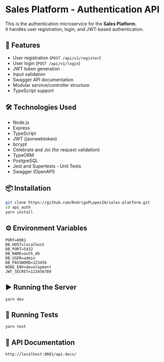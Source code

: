 # Sales Platform - Authentication API

This is the authentication microservice for the **Sales Platform**.  
It handles user registration, login, and JWT-based authentication.

## 🚀 Features

- User registration (`POST /api/v1/register`)
- User login (`POST /api/v1/login`)
- JWT token generation
- Input validation
- Swagger API documentation
- Modular service/controller structure
- TypeScript support

## 🛠️ Technologies Used

- Node.js
- Express
- TypeScript
- JWT (jsonwebtoken)
- bcrypt
- Celebrate and Joi (for request validation)
- TypeORM
- PostgreSQL
- Jest and Supertests - Unit Tests
- Swagger (OpenAPI)

## 📦 Installation

```bash
git clone https://github.com/RodrigoPLopesIA/sales-platform.git
cd api_auth
yarn install

```

## ⚙️ Environment Variables

```
PORT=8081
DB_HOST=localhost
DB_PORT=5432
DB_NAME=auth_db
DB_USER=admin
DB_PASSWORD=123456
NODE_ENV=development
JWT_SECRET=123456789
```

## ▶️ Running the Server

```
yarn dev
```

## 🧪 Running Tests

```
yarn test

```

## 📄 API Documentation

`http://localhost:8081/api-docs/`


